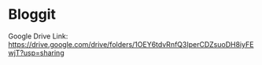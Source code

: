 # Bloggit
Google Drive Link: https://drive.google.com/drive/folders/1OEY6tdvRnfQ3IperCDZsuoDH8iyFEwjT?usp=sharing
